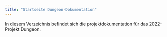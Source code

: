 ```yaml
---
title: "Startseite Dungeon-Dokumentation"
---
```


In diesem Verzeichnis befindet sich die projektdokumentation für das 2022-Projekt Dungeon.
